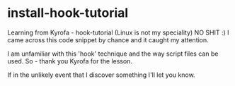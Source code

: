 # install-hook-tutorial
Learning from Kyrofa - hook-tutorial (Linux is not my speciality) NO SHIT :)
I came across this code snippet by chance and it caught my attention.  

I am unfamiliar with this 'hook' technique and the way script files can be used.
So - thank you Kyrofa for the lesson.

If in the unlikely event that I discover something I'll let you know.
